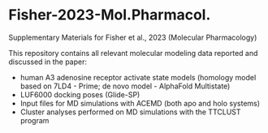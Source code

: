 # Fisher-2023-Mol.Pharmacol.
Supplementary Materials for Fisher et al., 2023 (Molecular Pharmacology)

This repository contains all relevant molecular modeling data reported and discussed in the paper:  
- human A3 adenosine receptor activate state models (homology model based on 7LD4 - Prime; de novo model - AlphaFold Multistate)
- LUF6000 docking poses (Glide-SP)
- Input files for MD simulations with ACEMD (both apo and holo systems)
- Cluster analyses performed on MD simulations with the TTCLUST program
